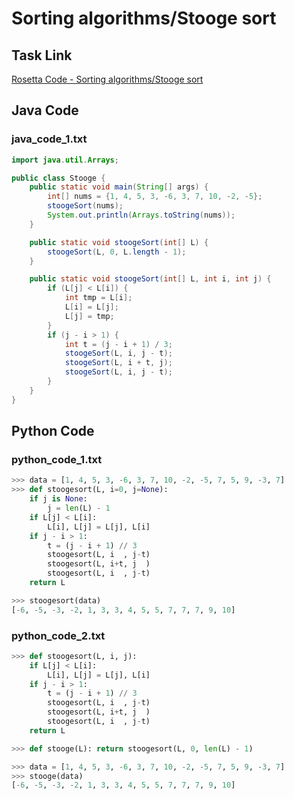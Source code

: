 # Sorting algorithms/Stooge sort

## Task Link
[Rosetta Code - Sorting algorithms/Stooge sort](https://rosettacode.org/wiki/Sorting_algorithms/Stooge_sort)

## Java Code
### java_code_1.txt
```java
import java.util.Arrays;

public class Stooge {
    public static void main(String[] args) {
        int[] nums = {1, 4, 5, 3, -6, 3, 7, 10, -2, -5};
        stoogeSort(nums);
        System.out.println(Arrays.toString(nums));
    }

    public static void stoogeSort(int[] L) {
        stoogeSort(L, 0, L.length - 1);
    }

    public static void stoogeSort(int[] L, int i, int j) {
        if (L[j] < L[i]) {
            int tmp = L[i];
            L[i] = L[j];
            L[j] = tmp;
        }
        if (j - i > 1) {
            int t = (j - i + 1) / 3;
            stoogeSort(L, i, j - t);
            stoogeSort(L, i + t, j);
            stoogeSort(L, i, j - t);
        }
    }
}

```

## Python Code
### python_code_1.txt
```python
>>> data = [1, 4, 5, 3, -6, 3, 7, 10, -2, -5, 7, 5, 9, -3, 7]
>>> def stoogesort(L, i=0, j=None):
	if j is None:
		j = len(L) - 1
	if L[j] < L[i]:
		L[i], L[j] = L[j], L[i]
	if j - i > 1:
		t = (j - i + 1) // 3
		stoogesort(L, i  , j-t)
		stoogesort(L, i+t, j  )
		stoogesort(L, i  , j-t)
	return L

>>> stoogesort(data)
[-6, -5, -3, -2, 1, 3, 3, 4, 5, 5, 7, 7, 7, 9, 10]

```

### python_code_2.txt
```python
>>> def stoogesort(L, i, j):
	if L[j] < L[i]:
		L[i], L[j] = L[j], L[i]
	if j - i > 1:
		t = (j - i + 1) // 3
		stoogesort(L, i  , j-t)
		stoogesort(L, i+t, j  )
		stoogesort(L, i  , j-t)
	return L

>>> def stooge(L): return stoogesort(L, 0, len(L) - 1)

>>> data = [1, 4, 5, 3, -6, 3, 7, 10, -2, -5, 7, 5, 9, -3, 7]
>>> stooge(data)
[-6, -5, -3, -2, 1, 3, 3, 4, 5, 5, 7, 7, 7, 9, 10]

```

